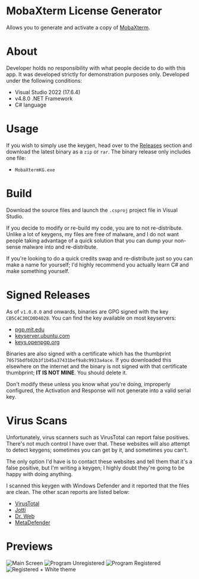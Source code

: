 # MobaXterm License Generator

Allows you to generate and activate a copy of [MobaXterm](https://mobaxterm.mobatek.net/).

# About

Developer holds no responsibility with what people decide to do with this app. It was developed strictly for demonstration purposes only.
Developed under the following conditions:

- Visual Studio 2022 (17.6.4)
- v4.8.0 .NET Framework
- C# language

# Usage

If you wish to simply use the keygen, head over to the [Releases](https://github.com/Aetherinox/MobaXtermKeygen/releases) section and download the latest binary as a `zip` or `rar`. The binary release only includes one file:

- `MobaXtermKG.exe`

# Build

Download the source files and launch the `.csproj` project file in Visual Studio.

If you decide to modify or re-build my code, you are to not re-distribute. Unlike a lot of keygens, my files are free of malware, and I do not want people taking advantage of a quick solution that you can dump your non-sense malware into and re-distribute.

If you're looking to do a quick credits swap and re-distribute just so you can make a name for yourself; I'd highly recommend you actually learn C# and make something yourself.

# Signed Releases

As of `v1.0.0.0` and onwards, binaries are GPG signed with the key `CB5C4C30CD0D4028`. You can find the key available on most keyservers:

- [pgp.mit.edu](https://pgp.mit.edu/)
- [keyserver.ubuntu.com](keyserver.ubuntu.com)
- [keys.openpgp.org](https://keys.openpgp.org)

Binaries are also signed with a certificate which has the thumbprint `70575bdfb02b3f1b45a37431bef9a8c9933a4ace`. If you downloaded this elsewhere on the internet and the binary is not signed with that certificate thumbprint; **IT IS NOT MINE**. You should delete it.

Don't modify these unless you know what you're doing, improperly configured, the Activation and Response will not generate into a valid serial key.

# Virus Scans

Unfortunately, virus scanners such as VirusTotal can report false positives. There's not much control I have over that. These websites will also attempt to detect keygens; sometimes you can get by it, and sometimes you can't.

The only option I'd have is to contact these websites and tell them that it's a false positive, but I'm writing a keygen; I highly doubt they're going to be happy with doing anything.

I scanned this keygen with Windows Defender and it reported that the files are clean. The other scan reports are listed below:

- [VirusTotal](https://www.virustotal.com/gui/file/b3c95fed6aef299753119ac80d16b1036a5b2516605bf76677bde85fd817d44b)
- [Jotti](https://virusscan.jotti.org/en-US/filescanjob/xa0wccihfs)
- [Dr. Web](https://online76.drweb.com/cache/?i=8c7659223b46f7653cbe87da244c8db3)
- [MetaDefender](https://metadefender.opswat.com/results/file/bzIzMDcxMlhKNzVxdGpHTTNvbkVXSWRvU3I/regular/overview)

# Previews

![Main Screen](https://i.imgur.com/GrQETPN.png)
![Program Unregistered](https://i.imgur.com/IwHfGsO.png)
![Program Registered](https://i.imgur.com/sSLXAIJ.png)
![Registered + White theme](https://i.imgur.com/F8NTfb5.png)